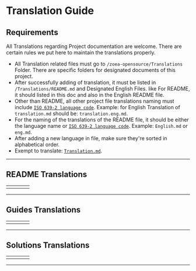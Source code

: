 # Translation Guide

## Requirements

All Translations regarding Project documentation are welcome. There are certain rules we put here to maintain the translations properly.

- All Translation related files must go to `/zoea-opensource/Translations` Folder. There are specific folders for designated documents of this project.
- After successfully adding of translation, it must be listed in `/Translations/README.md` and Designated English Files. like For README, it should listed in this doc and also in the English README file.
- Other than README, all other project file translations naming must include [`ISO 639-2 language code`](https://en.wikipedia.org/wiki/List_of_ISO_639-2_codes). Example: for English Translation of `translation.md` should be: `translation.eng.md`.
- For the naming of the translations of the README file, it should be either the language name or [`ISO 639-2 language code`](https://en.wikipedia.org/wiki/List_of_ISO_639-2_codes). Example: `English.md` or `eng.md`.
- After adding a new language in file, make sure they're sorted in alphabetical order.
- Exempt to translate: [`Translation.md`](README.md).

---

## README Translations

<!--- readme translations will be listed here:

What will be listed? the language the translation has been made in, for example, |english|swahili|french| and so on 

-->

|||||
|----|----|----|----|
||||
---

## Guides Translations

|||||
|----|----|----|----|
||||

---

## Solutions Translations

|||||
|----|----|----|----|
||||

---
